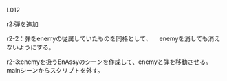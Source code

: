 L012

r2:弾を追加

r2-2：弾をenemyの従属していたものを同格として、
	　enemyを消しても消えないようにする。

r2-3:enemyを扱うEnAssyのシーンを作成して、enemyと弾を移動させる。
	mainシーンからスクリプトを外す。
